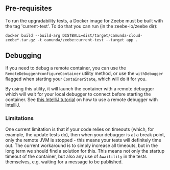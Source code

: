 ## Pre-requisites

To run the upgradability tests, a Docker image for Zeebe must be built with the tag 'current-test'. To do that you can run (in the zeebe-io/zeebe dir):

```
docker build --build-arg DISTBALL=dist/target/camunda-cloud-zeebe*.tar.gz -t camunda/zeebe:current-test --target app .
```

## Debugging

If you need to debug a remote container, you can use the `RemoteDebugger#configureContainer` utility
method, or use the `withDebugger` flagged when starting your `ContainerState`, which will do it for
you.

By using this utility, it will launch the container with a remote debugger which will wait for your
local debugger to connect before starting the container. See
[this IntelliJ tutorial](https://www.jetbrains.com/help/idea/tutorial-remote-debug.htm) on how to
use a remote debugger with IntelliJ.

### Limitations

One current limitation is that if your code relies on timeouts (which, for example, the update
tests do), then when your debugger is at a break point, only the remote JVM is stopped - this means
your tests will definitely time out. The current workaround is to simply increase all timeouts,
but in the long term we should find a solution for this. This means not only the startup timeout of
the container, but also any use of `Awaitility` in the tests themselves, e.g. waiting for a message
to be published.
